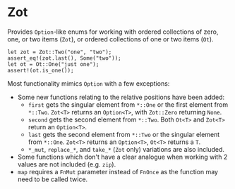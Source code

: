 # Zot
Provides `Option`-like enums for working with ordered collections of zero, one, or two items (`Zot`), or ordered collections of one or two items (`Ot`).
```
let zot = Zot::Two("one", "two");
assert_eq!(zot.last(), Some("two"));
let ot = Ot::One("just one");
assert!(ot.is_one());
```
Most functionality mimics `Option` with a few exceptions:
- Some new functions relating to the relative positions have been added:
    - `first` gets the singular element from `*::One` or the first element from `*::Two`. `Zot<T>` returns an `Option<T>`, with `Zot::Zero` returning `None`.
    - `second` gets the second element from `*::Two`. Both `Ot<T>` and `Zot<T>` return an `Option<T>`.
    - `last` gets the second element from `*::Two` or the singular element from `*::One`. `Zot<T>` returns an `Option<T>`, `Ot<T>` returns a `T`.
    - `*_mut`, `replace_*`, and `take_*` (`Zot` only) variations are also included.
- Some functions which don't have a clear analogue when working with 2 values are not included (e.g. `zip`).
- `map` requires a `FnMut` parameter instead of `FnOnce` as the function may need to be called twice.